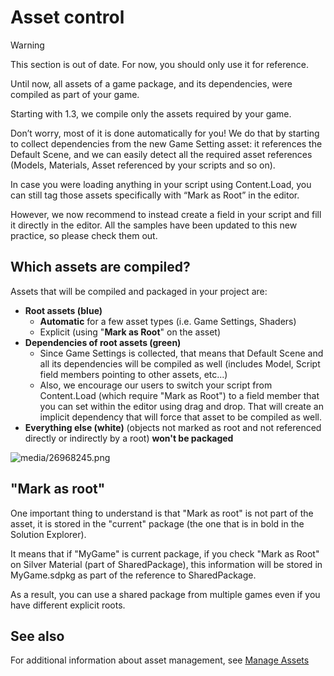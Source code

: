 # Asset control

>[!Warning]
>This section is out of date. For now, you should only use it for reference.

Until now, all assets of a game package, and its dependencies, were compiled as part of your game.

Starting with 1.3, we compile only the assets required by your game.

Don’t worry, most of it is done automatically for you! We do that by starting to collect dependencies from the new Game Setting asset: it references the Default Scene, and we can easily detect all the required asset references (Models, Materials, Asset referenced by your scripts and so on).

In case you were loading anything in your script using Content.Load, you can still tag those assets specifically with “Mark as Root” in the editor.

However, we now recommend to instead create a field in your script and fill it directly in the editor. All the samples have been updated to this new practice, so please check them out.

## Which assets are compiled?

Assets that will be compiled and packaged in your project are:

- **Root assets (blue)**
  - **Automatic** for a few asset types (i.e. Game Settings, Shaders)
  - Explicit (using "**Mark as Root**" on the asset)
- **Dependencies of root assets (green)**
  - Since Game Settings is collected, that means that Default Scene and all its dependencies will be compiled as well (includes Model, Script field members pointing to other assets, etc...)
  - Also, we encourage our users to switch your script from Content.Load (which require "Mark as Root") to a field member that you can set within the editor using drag and drop. That will create an implicit dependency that will force that asset to be compiled as well.
- **Everything else (white)** (objects not marked as root and not referenced directly or indirectly by a root) **won't be packaged**

![media/26968245.png](media/26968245.png) 

## "Mark as root"

One important thing to understand is that "Mark as root" is not part of the asset, it is stored in the "current" package (the one that is in bold in the Solution Explorer).

It means that if "MyGame" is current package, if you check "Mark as Root" on Silver Material (part of SharedPackage), this information will be stored in MyGame.sdpkg as part of the reference to SharedPackage.

As a result, you can use a shared package from multiple games even if you have different explicit roots.
 
## See also

For additional information about asset management, see [Manage Assets](../../game-studio/manage-assets.md)